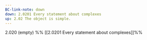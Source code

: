 ```yaml
---
BC-link-note: down
down: 2.0201 Every statement about complexes
up: 2.02 The object is simple.
---
```

2.020 (empty)
%%
[[2.0201 Every statement about complexes]]%%
